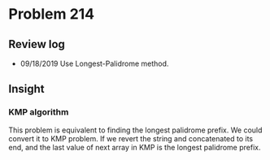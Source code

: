 # Problem 214
## Review log
+ 09/18/2019 Use Longest-Palidrome method.

## Insight
### KMP algorithm
This problem is equivalent to finding the longest palidrome prefix. We could convert it to KMP problem. If we revert the string and concatenated to its end, and the last value of next array in KMP is the longest palidrome prefix.
